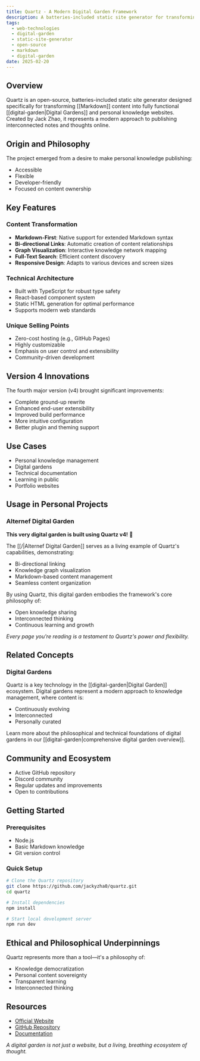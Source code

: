 ```yaml
---
title: Quartz - A Modern Digital Garden Framework
description: A batteries-included static site generator for transforming Markdown content into fully functional digital gardens and personal knowledge websites.
tags:
  - web-technologies
  - digital-garden
  - static-site-generator
  - open-source
  - markdown
  - digital-garden
date: 2025-02-20
---
```


## Overview

Quartz is an open-source, batteries-included static site generator designed specifically for transforming [[Markdown]] content into fully functional [[digital-garden|Digital Gardens]] and personal knowledge websites. Created by Jack Zhao, it represents a modern approach to publishing interconnected notes and thoughts online.

## Origin and Philosophy

The project emerged from a desire to make personal knowledge publishing:

- Accessible
- Flexible
- Developer-friendly
- Focused on content ownership

## Key Features

### Content Transformation

- **Markdown-First**: Native support for extended Markdown syntax
- **Bi-directional Links**: Automatic creation of content relationships
- **Graph Visualization**: Interactive knowledge network mapping
- **Full-Text Search**: Efficient content discovery
- **Responsive Design**: Adapts to various devices and screen sizes

### Technical Architecture

- Built with TypeScript for robust type safety
- React-based component system
- Static HTML generation for optimal performance
- Supports modern web standards

### Unique Selling Points

- Zero-cost hosting (e.g., GitHub Pages)
- Highly customizable
- Emphasis on user control and extensibility
- Community-driven development

## Version 4 Innovations

The fourth major version (v4) brought significant improvements:

- Complete ground-up rewrite
- Enhanced end-user extensibility
- Improved build performance
- More intuitive configuration
- Better plugin and theming support

## Use Cases

- Personal knowledge management
- Digital gardens
- Technical documentation
- Learning in public
- Portfolio websites

## Usage in Personal Projects

### Alternef Digital Garden

**This very digital garden is built using Quartz v4!** 🌱

The [[/|Alternef Digital Garden]] serves as a living example of Quartz's capabilities, demonstrating:

- Bi-directional linking
- Knowledge graph visualization
- Markdown-based content management
- Seamless content organization

By using Quartz, this digital garden embodies the framework's core philosophy of:

- Open knowledge sharing
- Interconnected thinking
- Continuous learning and growth

*Every page you're reading is a testament to Quartz's power and flexibility.*

## Related Concepts

### Digital Gardens

Quartz is a key technology in the [[digital-garden|Digital Garden]] ecosystem. Digital gardens represent a modern approach to knowledge management, where content is:

- Continuously evolving
- Interconnected
- Personally curated

Learn more about the philosophical and technical foundations of digital gardens in our [[digital-garden|comprehensive digital garden overview]].

## Community and Ecosystem

- Active GitHub repository
- Discord community
- Regular updates and improvements
- Open to contributions

## Getting Started

### Prerequisites

- Node.js
- Basic Markdown knowledge
- Git version control

### Quick Setup

```bash
# Clone the Quartz repository
git clone https://github.com/jackyzha0/quartz.git
cd quartz

# Install dependencies
npm install

# Start local development server
npm run dev
```

## Ethical and Philosophical Underpinnings

Quartz represents more than a tool—it's a philosophy of:

- Knowledge democratization
- Personal content sovereignty
- Transparent learning
- Interconnected thinking

## Resources

- [Official Website](https://quartz.jzhao.xyz/)
- [GitHub Repository](https://github.com/jackyzha0/quartz)
- [Documentation](https://quartz.jzhao.xyz/notes)

*A digital garden is not just a website, but a living, breathing ecosystem of thought.*
